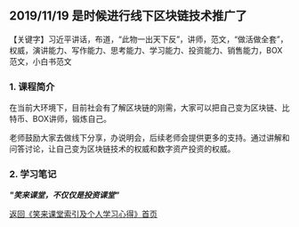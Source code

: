 ## 2019/11/19 是时候进行线下区块链技术推广了

【关键字】习近平讲话，布道，“此物一出天下反”，讲师，范文，“做活做全套”，权威，演讲能力、写作能力、思考能力、学习能力、投资能力、销售能力，BOX范文，小白书范文

### 1. 课程简介

在当前大环境下，目前社会有了解区块链的刚需，大家可以把自己变为区块链、比特币、BOX讲师，锻炼自己。

老师鼓励大家去做线下分享，办说明会，后续老师会提供更多的支持。通过讲解和问答讨论，让自己变为区块链技术的权威和数字资产投资的权威。

### 2. 学习笔记

***"笑来课堂，不仅仅是投资课堂"***

[返回《笑来课堂索引及个人学习心得》首页](README.md)
